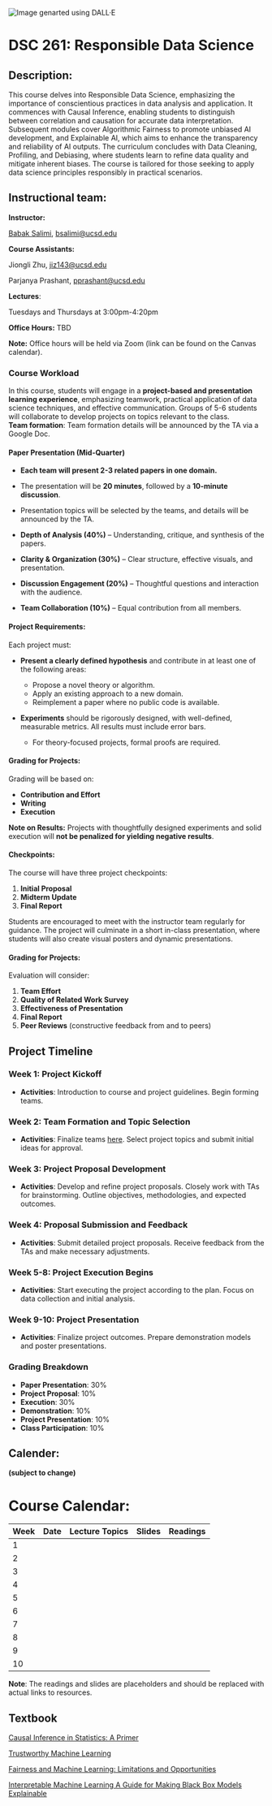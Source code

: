 ![Image genarted using DALL·E](fig/rds.png)


# DSC 261: Responsible Data Science 



## Description:

This course delves into Responsible Data Science, emphasizing the importance of conscientious practices in data analysis and application. It commences with Causal Inference, enabling students to distinguish between correlation and causation for accurate data interpretation. Subsequent modules cover Algorithmic Fairness to promote unbiased AI development, and Explainable AI, which aims to enhance the transparency and reliability of AI outputs. The curriculum concludes with Data Cleaning, Profiling, and Debiasing, where students learn to refine data quality and mitigate inherent biases. The course is tailored for those seeking to apply data science principles responsibly in practical scenarios.



## Instructional team:

**Instructor:**

[Babak Salimi](https://bsalimi.github.io/), bsalimi@ucsd.edu

**Course Assistants:**


Jiongli Zhu, [jiz143@ucsd.edu](mailto:jiz143@ucsd.edu)   

Parjanya Prashant, [pprashant@ucsd.edu](mailto:pprashant@ucsd.edu)  


**Lectures**:

Tuesdays and Thursdays at	3:00pm-4:20pm




**Office Hours:**
TBD


**Note:** Office hours will be held via Zoom (link can be found on the Canvas calendar). 





### Course Workload

In this course, students will engage in a **project-based and presentation learning experience**, emphasizing teamwork, practical application of data science techniques, and effective communication. Groups of 5-6 students will collaborate to develop projects on topics relevant to the class.  
**Team formation**: Team formation details will be announced by the TA via a Google Doc.

#### Paper Presentation (Mid-Quarter)
- **Each team will present 2-3 related papers in one domain.** 
- The presentation will be **20 minutes**, followed by a **10-minute discussion**. 
- Presentation topics will be selected by the teams, and details will be announced by the TA.

- **Depth of Analysis (40%)** – Understanding, critique, and synthesis of the papers.
- **Clarity & Organization (30%)** – Clear structure, effective visuals, and presentation.
- **Discussion Engagement (20%)** – Thoughtful questions and interaction with the audience.
- **Team Collaboration (10%)** – Equal contribution from all members.

#### Project Requirements:
Each project must:

- **Present a clearly defined hypothesis** and contribute in at least one of the following areas:
   - Propose a novel theory or algorithm.
   - Apply an existing approach to a new domain.
   - Reimplement a paper where no public code is available.

- **Experiments** should be rigorously designed, with well-defined, measurable metrics. All results must include error bars.
   - For theory-focused projects, formal proofs are required.

#### Grading for Projects:
Grading will be based on:

- **Contribution and Effort**
- **Writing**
- **Execution**

**Note on Results:** Projects with thoughtfully designed experiments and solid execution will **not be penalized for yielding negative results**.

#### Checkpoints:
The course will have three project checkpoints:
1. **Initial Proposal**
2. **Midterm Update**
3. **Final Report**

Students are encouraged to meet with the instructor team regularly for guidance. The project will culminate in a short in-class presentation, where students will also create visual posters and dynamic presentations.

#### Grading for Projects: 
Evaluation will consider:
1. **Team Effort**
2. **Quality of Related Work Survey**
3. **Effectiveness of Presentation**
4. **Final Report**
5. **Peer Reviews** (constructive feedback from and to peers)



## Project Timeline

### Week 1: Project Kickoff
- **Activities**: Introduction to course and project guidelines. Begin forming teams.

### Week 2: Team Formation and Topic Selection
- **Activities**: Finalize teams [here](https://forms.gle/Cwzqtrn5reG9K2pt8). Select project topics and submit initial ideas for approval.

### Week 3: Project Proposal Development
- **Activities**: Develop and refine project proposals. Closely work with TAs for brainstorming. Outline objectives, methodologies, and expected outcomes.

### Week 4: Proposal Submission and Feedback
- **Activities**: Submit detailed project proposals. Receive feedback from the TAs and make necessary adjustments.

### Week 5-8: Project Execution Begins
- **Activities**: Start executing the project according to the plan. Focus on data collection and initial analysis.

### Week 9-10: Project Presentation
- **Activities**: Finalize project outcomes. Prepare demonstration models and poster presentations.


### Grading Breakdown

- **Paper Presentation**: 30%
- **Project Proposal**: 10%
- **Execution**: 30%
- **Demonstration**: 10%
- **Project Presentation**: 10%
- **Class Participation**: 10%



## **Calender:**

**(subject to change)**

# Course Calendar: 

| Week | Date | Lecture Topics | Slides | Readings |
|------|------|----------------|--------|----------|
| 1    |      |                |        |          |
| 2    |      |                |        |          |
| 3    |      |                |        |          |
| 4    |      |                |        |          |
| 5    |      |                |        |          |
| 6    |      |                |        |          |
| 7    |      |                |        |          |
| 8    |      |                |        |          |
| 9    |      |                |        |          |
| 10   |      |                |        |          |
       

**Note**: The readings and slides are placeholders and should be replaced with actual links to resources.





## Textbook

[Causal Inference in Statistics: A Primer
](http://bayes.cs.ucla.edu/PRIMER/) 

[Trustworthy Machine Learning](http://www.trustworthymachinelearning.com/)

[Fairness and Machine Learning: Limitations and Opportunities](https://fairmlbook.org/)

[Interpretable Machine Learning
A Guide for Making Black Box Models Explainable](https://christophm.github.io/interpretable-ml-book/)


